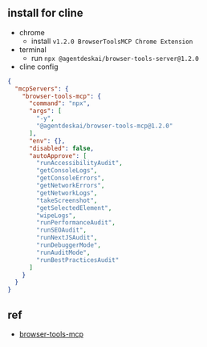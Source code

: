 

## install for cline
+ chrome 
    + install  `v1.2.0 BrowserToolsMCP Chrome Extension`
+ terminal 
    + run `npx @agentdeskai/browser-tools-server@1.2.0`
+ cline config
```json
{
  "mcpServers": {
    "browser-tools-mcp": {
      "command": "npx",
      "args": [
        "-y",
        "@agentdeskai/browser-tools-mcp@1.2.0"
      ],
      "env": {},
      "disabled": false,
      "autoApprove": [
        "runAccessibilityAudit",
        "getConsoleLogs",
        "getConsoleErrors",
        "getNetworkErrors",
        "getNetworkLogs",
        "takeScreenshot",
        "getSelectedElement",
        "wipeLogs",
        "runPerformanceAudit",
        "runSEOAudit",
        "runNextJSAudit",
        "runDebuggerMode",
        "runAuditMode",
        "runBestPracticesAudit"
      ]
    }
  }
}
```

## ref
+ [browser-tools-mcp](https://github.com/AgentDeskAI/browser-tools-mcp)